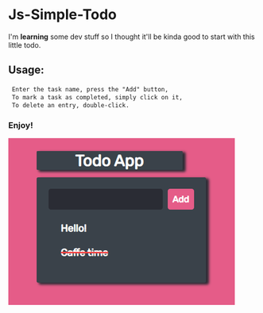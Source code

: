 # Js-Simple-Todo
I'm **learning** some dev stuff so I thought it'll be kinda good to start with this little todo.

## Usage:
     Enter the task name, press the "Add" button,
     To mark a task as completed, simply click on it,
     To delete an entry, double-click.
### Enjoy!

<img src="demo.png">
